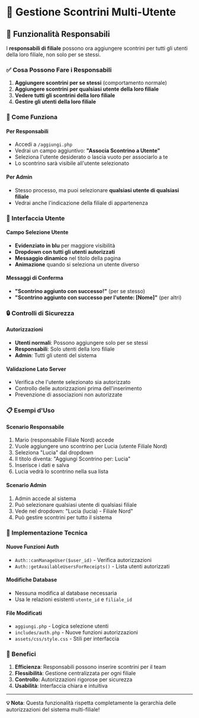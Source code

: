 # 👥 Gestione Scontrini Multi-Utente

## 🎯 Funzionalità Responsabili

I **responsabili di filiale** possono ora aggiungere scontrini per tutti gli utenti della loro filiale, non solo per se stessi.

### ✅ Cosa Possono Fare i Responsabili

1. **Aggiungere scontrini per se stessi** (comportamento normale)
2. **Aggiungere scontrini per qualsiasi utente della loro filiale**
3. **Vedere tutti gli scontrini della loro filiale**
4. **Gestire gli utenti della loro filiale**

### 🔧 Come Funziona

#### Per Responsabili
- Accedi a `/aggiungi.php`
- Vedrai un campo aggiuntivo: **"Associa Scontrino a Utente"**
- Seleziona l'utente desiderato o lascia vuoto per associarlo a te
- Lo scontrino sarà visibile all'utente selezionato

#### Per Admin
- Stesso processo, ma puoi selezionare **qualsiasi utente di qualsiasi filiale**
- Vedrai anche l'indicazione della filiale di appartenenza

### 🎨 Interfaccia Utente

#### Campo Selezione Utente
- **Evidenziato in blu** per maggiore visibilità
- **Dropdown con tutti gli utenti autorizzati**
- **Messaggio dinamico** nel titolo della pagina
- **Animazione** quando si seleziona un utente diverso

#### Messaggi di Conferma
- **"Scontrino aggiunto con successo!"** (per se stesso)
- **"Scontrino aggiunto con successo per l'utente: [Nome]"** (per altri)

### 🔒 Controlli di Sicurezza

#### Autorizzazioni
- **Utenti normali**: Possono aggiungere solo per se stessi
- **Responsabili**: Solo utenti della loro filiale
- **Admin**: Tutti gli utenti del sistema

#### Validazione Lato Server
- Verifica che l'utente selezionato sia autorizzato
- Controllo delle autorizzazioni prima dell'inserimento
- Prevenzione di associazioni non autorizzate

### 📋 Esempi d'Uso

#### Scenario Responsabile
1. Mario (responsabile Filiale Nord) accede
2. Vuole aggiungere uno scontrino per Lucia (utente Filiale Nord)
3. Seleziona "Lucia" dal dropdown
4. Il titolo diventa: "Aggiungi Scontrino per: Lucia"
5. Inserisce i dati e salva
6. Lucia vedrà lo scontrino nella sua lista

#### Scenario Admin
1. Admin accede al sistema
2. Può selezionare qualsiasi utente di qualsiasi filiale
3. Vede nel dropdown: "Lucia (lucia) - Filiale Nord"
4. Può gestire scontrini per tutto il sistema

### 🔧 Implementazione Tecnica

#### Nuove Funzioni Auth
- `Auth::canManageUser($user_id)` - Verifica autorizzazioni
- `Auth::getAvailableUsersForReceipts()` - Lista utenti autorizzati

#### Modifiche Database
- Nessuna modifica al database necessaria
- Usa le relazioni esistenti `utente_id` e `filiale_id`

#### File Modificati
- `aggiungi.php` - Logica selezione utenti
- `includes/auth.php` - Nuove funzioni autorizzazioni
- `assets/css/style.css` - Stili per interfaccia

### 🚀 Benefici

1. **Efficienza**: Responsabili possono inserire scontrini per il team
2. **Flessibilità**: Gestione centralizzata per ogni filiale
3. **Controllo**: Autorizzazioni rigorose per sicurezza
4. **Usabilità**: Interfaccia chiara e intuitiva

---

**💡 Nota**: Questa funzionalità rispetta completamente la gerarchia delle autorizzazioni del sistema multi-filiale!